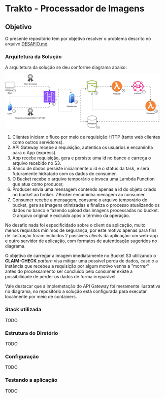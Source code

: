 # Trakto - Processador de Imagens

## Objetivo

O presente repositório tem por objetivo resolver o problema descrito no arquivo [DESAFIO.md](./DESAFIO.md).

### Arquitetura da Solução

A arquitetura da solução se deu conforme diagrama abaixo:

![Diagrama](Tratko_Image.drawio.svg)

1. Clientes iniciam o fluxo por meio de requisição HTTP (tanto web clientes como outros servidores).
2. API Gateway recebe a requisição, autentica os usuários e encaminha para o App (express).
3. App recebe requisição, gera e persiste uma id no banco e carrega o arquivo recebido no S3.
4. Banco de dados persiste inicialmente o id e o status da task, e será futuramente hidratado com os dados do consumer. 
5. O Bucket recebe o arquivo temporário e invoca uma Lambda Function que atua como producer, 
6. Producer envia uma mensagem contendo apenas a id do objeto criado no bucket ao broker.
7.Broker encaminha menagem ao consumer.
8. Consumer recebe a mensagem, consume o arquivo temporário do bucket, gera as imagens otimizadas e finaliza o processo atualizando os dados no banco e fazendo upload das imagens processadas no bucket. O arquivo original é excluído após o término da operação.

No desafio nada foi especificidado sobre o client da aplicação, muito menos requisitos mínimos de segurança, por este motivo apenas para fins de ilustração foram incluídos 2 possíveis _clients_ da aplicação: um web-app e outro servidor de aplicação, com formatos de autenticação sugeridos no diagrama.

O objetivo de carregar a imagem imediatamente no Bucket S3 utilizando o **CLAIM-CHECK** _pattern_ visa mitigar uma possível perda de dados, caso o a instância que recebeu a requisição por algum motivo venha a "morrer" antes do processamento ser concluído pelo consumer existe a possibilidade de perder os dados de forma irreparável.

Vale destacar que a implemetação do API Gateway foi meramente ilustrativa no diagrama, no repositório a solução está configurada para executar localmente por meio de containers.

### Stack utilizada

TODO

### Estrutura do Diretório

TODO

### Configuração

TODO

### Testando a aplicação

TODO
